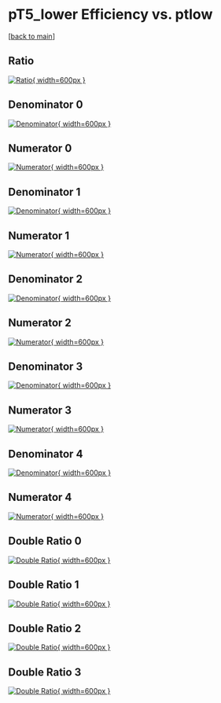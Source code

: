 # pT5_lower Efficiency vs. ptlow

[[back to main](./)]



## Ratio

[![Ratio](../mtv/var/pT5_lower_vtr_13_-1_eff_ptlow.png){ width=600px }](../mtv/var/pT5_lower_vtr_13_-1_eff_ptlow.pdf)

## Denominator 0

[![Denominator](../mtv/den/pT5_lower_vtr_13_-1_eff_ptlow_den0.png){ width=600px }](../mtv/den/pT5_lower_vtr_13_-1_eff_ptlow_den0.pdf)

## Numerator 0

[![Numerator](../mtv/num/pT5_lower_vtr_13_-1_eff_ptlow_num0.png){ width=600px }](../mtv/num/pT5_lower_vtr_13_-1_eff_ptlow_num0.pdf)

## Denominator 1

[![Denominator](../mtv/den/pT5_lower_vtr_13_-1_eff_ptlow_den1.png){ width=600px }](../mtv/den/pT5_lower_vtr_13_-1_eff_ptlow_den1.pdf)

## Numerator 1

[![Numerator](../mtv/num/pT5_lower_vtr_13_-1_eff_ptlow_num1.png){ width=600px }](../mtv/num/pT5_lower_vtr_13_-1_eff_ptlow_num1.pdf)

## Denominator 2

[![Denominator](../mtv/den/pT5_lower_vtr_13_-1_eff_ptlow_den2.png){ width=600px }](../mtv/den/pT5_lower_vtr_13_-1_eff_ptlow_den2.pdf)

## Numerator 2

[![Numerator](../mtv/num/pT5_lower_vtr_13_-1_eff_ptlow_num2.png){ width=600px }](../mtv/num/pT5_lower_vtr_13_-1_eff_ptlow_num2.pdf)

## Denominator 3

[![Denominator](../mtv/den/pT5_lower_vtr_13_-1_eff_ptlow_den3.png){ width=600px }](../mtv/den/pT5_lower_vtr_13_-1_eff_ptlow_den3.pdf)

## Numerator 3

[![Numerator](../mtv/num/pT5_lower_vtr_13_-1_eff_ptlow_num3.png){ width=600px }](../mtv/num/pT5_lower_vtr_13_-1_eff_ptlow_num3.pdf)

## Denominator 4

[![Denominator](../mtv/den/pT5_lower_vtr_13_-1_eff_ptlow_den4.png){ width=600px }](../mtv/den/pT5_lower_vtr_13_-1_eff_ptlow_den4.pdf)

## Numerator 4

[![Numerator](../mtv/num/pT5_lower_vtr_13_-1_eff_ptlow_num4.png){ width=600px }](../mtv/num/pT5_lower_vtr_13_-1_eff_ptlow_num4.pdf)

## Double Ratio 0

[![Double Ratio](../mtv/ratio/pT5_lower_vtr_13_-1_eff_ptlow_ratio0.png){ width=600px }](../mtv/ratio/pT5_lower_vtr_13_-1_eff_ptlow_ratio0.pdf)

## Double Ratio 1

[![Double Ratio](../mtv/ratio/pT5_lower_vtr_13_-1_eff_ptlow_ratio1.png){ width=600px }](../mtv/ratio/pT5_lower_vtr_13_-1_eff_ptlow_ratio1.pdf)

## Double Ratio 2

[![Double Ratio](../mtv/ratio/pT5_lower_vtr_13_-1_eff_ptlow_ratio2.png){ width=600px }](../mtv/ratio/pT5_lower_vtr_13_-1_eff_ptlow_ratio2.pdf)

## Double Ratio 3

[![Double Ratio](../mtv/ratio/pT5_lower_vtr_13_-1_eff_ptlow_ratio3.png){ width=600px }](../mtv/ratio/pT5_lower_vtr_13_-1_eff_ptlow_ratio3.pdf)

